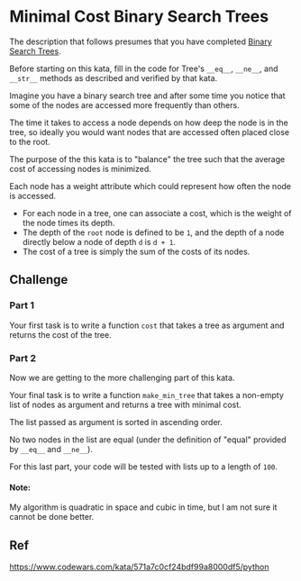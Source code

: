 # Minimal Cost Binary Search Trees

The description that follows presumes that you have completed [Binary Search Trees](http://www.codewars.com/kata/binary-search-trees).

Before starting on this kata, fill in the code for Tree's `__eq__`, `__ne__`, and `__str__` methods as described and verified by that kata.

Imagine you have a binary search tree and after some time you notice that some of the nodes are accessed more frequently than others. 

The time it takes to access a node depends on how deep the node is in the tree, so ideally you would want nodes that are accessed often placed close to the root.

The purpose of the this kata is to "balance" the tree such that the average cost of accessing nodes is minimized.

Each node has a weight attribute which could represent how often the node is accessed.
 - For each node in a tree, one can associate a cost, which is the weight of the node times its depth.
 - The depth of the `root` node is defined to be `1`, and the depth of a node directly below a node of depth `d` is `d + 1`.
 - The cost of a tree is simply the sum of the costs of its nodes.

## Challenge 
### Part 1
Your first task is to write a function `cost` that takes a tree as argument and returns the cost of the tree.

### Part 2
Now we are getting to the more challenging part of this kata.

Your final task is to write a function `make_min_tree` that takes a non-empty list of nodes as argument and returns a tree with minimal cost.

The list passed as argument is sorted in ascending order.

No two nodes in the list are equal (under the definition of "equal" provided by `__eq__` and `__ne__`).

For this last part, your code will be tested with lists up to a length of `100`.

#### Note:
My algorithm is quadratic in space and cubic in time, but I am not sure it cannot be done better.


## Ref
https://www.codewars.com/kata/571a7c0cf24bdf99a8000df5/python
